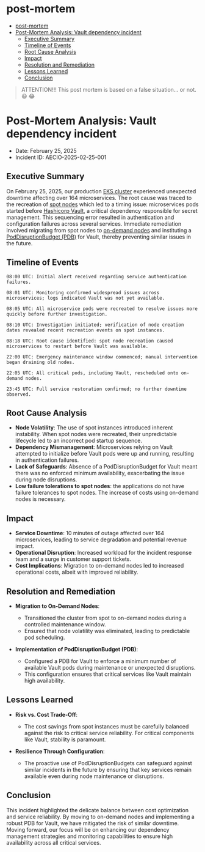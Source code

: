 # post-mortem

<!-- TOC -->

- [post-mortem](#post-mortem)
- [Post-Mortem Analysis: Vault dependency incident](#post-mortem-analysis-vault-dependency-incident)
  - [Executive Summary](#executive-summary)
  - [Timeline of Events](#timeline-of-events)
  - [Root Cause Analysis](#root-cause-analysis)
  - [Impact](#impact)
  - [Resolution and Remediation](#resolution-and-remediation)
  - [Lessons Learned](#lessons-learned)
  - [Conclusion](#conclusion)

<!-- TOC -->

> ATTENTION!!! This post mortem is based on a false situation... or not. 😃 😂

# Post-Mortem Analysis: Vault dependency incident

- Date: February 25, 2025
- Incident ID: AECIO-2025-02-25-001

## Executive Summary

On February 25, 2025, our production [EKS cluster](https://aws.amazon.com/eks/) experienced unexpected downtime affecting over 164 microservices. The root cause was traced to the recreation of [spot nodes](https://aws.amazon.com/ec2/spot) which led to a timing issue: microservices pods started before [Hashicorp Vault](https://www.hashicorp.com/en/products/vault), a critical dependency responsible for secret management. This sequencing error resulted in authentication and configuration failures across several services. Immediate remediation involved migrating from spot nodes to [on-demand nodes](https://www-techtarget-com.translate.goog/searchaws/definition/Amazon-EC2-instances) and instituting a [PodDisruptionBudget (PDB)](https://kubernetes.io/docs/concepts/workloads/pods/disruptions/#pod-disruption-budgets) for Vault, thereby preventing similar issues in the future.

## Timeline of Events

    08:00 UTC: Initial alert received regarding service authentication failures.
    
    08:01 UTC: Monitoring confirmed widespread issues across microservices; logs indicated Vault was not yet available.
    
    08:05 UTC: All microservice pods were recreated to resolve issues more quickly before further investigation.
    
    08:10 UTC: Investigation initiated; verification of node creation dates revealed recent recreation events on spot instances.
    
    08:18 UTC: Root cause identified: spot node recreation caused microservices to restart before Vault was available.
    
    22:00 UTC: Emergency maintenance window commenced; manual intervention began draining old nodes.
    
    22:05 UTC: All critical pods, including Vault, rescheduled onto on-demand nodes.
    
    23:45 UTC: Full service restoration confirmed; no further downtime observed.

## Root Cause Analysis

- **Node Volatility**: The use of spot instances introduced inherent instability. When spot nodes were recreated, their unpredictable lifecycle led to an incorrect pod startup sequence. 
- **Dependency Mismanagement**: Microservices relying on Vault attempted to initialize before Vault pods were up and running, resulting in authentication failures.
- **Lack of Safeguards**: Absence of a PodDisruptionBudget for Vault meant there was no enforced minimum availability, exacerbating the issue during node disruptions.
- **Low failure tolerations to spot nodes**: the applications do not have failure tolerances to spot nodes. The increase of costs using on-demand nodes is necessary.

## Impact

- **Service Downtime**: 10 minutes of outage affected over 164 microservices, leading to service degradation and potential revenue impact.   
- **Operational Disruption**: Increased workload for the incident response team and a surge in customer support tickets.
- **Cost Implications**: Migration to on-demand nodes led to increased operational costs, albeit with improved reliability.

## Resolution and Remediation

- **Migration to On-Demand Nodes**:
  - Transitioned the cluster from spot to on-demand nodes during a controlled maintenance window.
  - Ensured that node volatility was eliminated, leading to predictable pod scheduling.

- **Implementation of PodDisruptionBudget (PDB)**:
    - Configured a PDB for Vault to enforce a minimum number of available Vault pods during maintenance or unexpected disruptions.
    - This configuration ensures that critical services like Vault maintain high availability.

## Lessons Learned

- **Risk vs. Cost Trade-Off**:
  - The cost savings from spot instances must be carefully balanced against the risk to critical service reliability. For critical components like Vault, stability is paramount.

- **Resilience Through Configuration**:
  - The proactive use of PodDisruptionBudgets can safeguard against similar incidents in the future by ensuring that key services remain available even during node maintenance or disruptions.

## Conclusion

This incident highlighted the delicate balance between cost optimization and service reliability. By moving to on-demand nodes and implementing a robust PDB for Vault, we have mitigated the risk of similar downtime. Moving forward, our focus will be on enhancing our dependency management strategies and monitoring capabilities to ensure high availability across all critical services.
